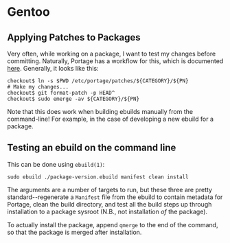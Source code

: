 # Gentoo

## Applying Patches to Packages

Very often, while working on a package, I want to test my changes before
committing. Naturally, Portage has a workflow for this, which is documented
[here][1]. Generally, it looks like this:

```bash-session
checkout$ ln -s $PWD /etc/portage/patches/${CATEGORY}/${PN}
# Make my changes...
checkout$ git format-patch -p HEAD^
checkout$ sudo emerge -av ${CATEGORY}/${PN}
```

Note that this does work when building ebuilds manually from the command-line!
For example, in the case of developing a new ebuild for a package.

## Testing an ebuild on the command line

This can be done using `ebuild(1)`:

```bash-session
sudo ebuild ./package-version.ebuild manifest clean install
```

The arguments are a number of targets to run, but these three are pretty
standard--regenerate a `Manifest` file from the ebuild to contain metadata
for Portage, clean the build directory, and test all the build steps up
through installation to a package sysroot (N.B., not installation _of_ the
package).

To actually install the package, append `qmerge` to the end of the command, so
that the package is merged after installation.

[1]: https://wiki.gentoo.org/wiki//etc/portage/patches
